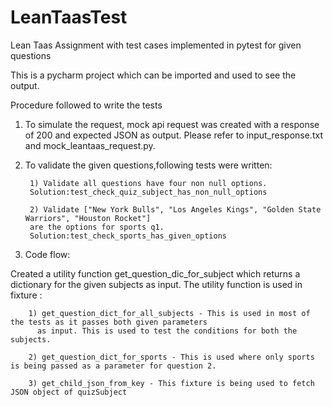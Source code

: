 # LeanTaasTest
Lean Taas Assignment with test cases implemented in pytest for given questions

This is a pycharm project which can be imported and used to see the output.

Procedure followed to write the tests

1. To simulate the request, mock api request was created with a response of 200 and expected JSON as output. 
Please refer to input_response.txt and mock_leantaas_request.py.

2. To validate the given questions,following tests were written:
        
        1) Validate all questions have four non null options.
        Solution:test_check_quiz_subject_has_non_null_options
        
        2) Validate ["New York Bulls", "Los Angeles Kings", "Golden State Warriors", "Houston Rocket"] 
        are the options for sports q1.
        Solution:test_check_sports_has_given_options

3. Code flow:

Created a utility function get_question_dic_for_subject which returns a dictionary for the given subjects as input. 
The utility function is used in fixture :
        
        1) get_question_dict_for_all_subjects - This is used in most of the tests as it passes both given parameters
          as input. This is used to test the conditions for both the subjects.
        
        2) get_question_dict_for_sports - This is used where only sports is being passed as a parameter for question 2.
        
        3) get_child_json_from_key - This fixture is being used to fetch JSON object of quizSubject
